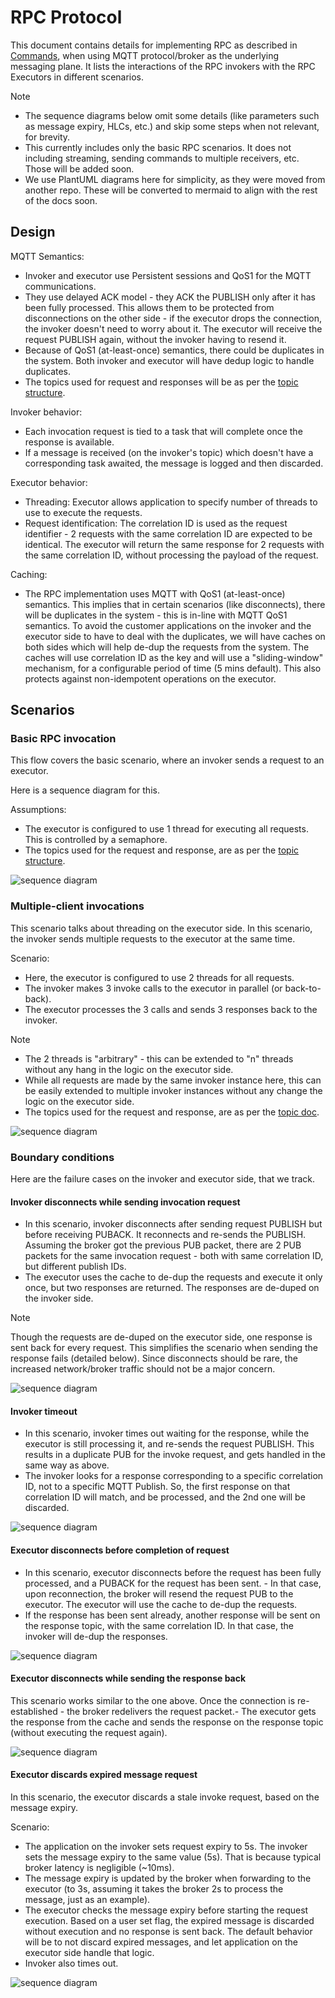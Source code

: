 # RPC Protocol

This document contains details for implementing RPC as described in [Commands](commands.md), when using MQTT protocol/broker as the underlying messaging plane. It lists the interactions of the RPC invokers with the RPC Executors in different scenarios.

> [!NOTE] 
> * The sequence diagrams below omit some details (like parameters such as message expiry, HLCs, etc.) and skip some steps when not relevant, for brevity. 
> * This currently includes only the basic RPC scenarios. It does not including streaming, sending commands to multiple receivers, etc. Those will be added soon.
> * We use PlantUML diagrams here for simplicity, as they were moved from another repo. These will be converted to mermaid to align with the rest of the docs soon. 

## Design

MQTT Semantics:

* Invoker and executor use Persistent sessions and QoS1 for the MQTT communications. 
* They use delayed ACK model - they ACK the PUBLISH only after it has been fully processed. This allows them to be protected from disconnections on the other side - if the executor drops the connection, the invoker doesn't need to worry about it. The executor will receive the request PUBLISH again, without the invoker having to resend it. 
* Because of QoS1 (at-least-once) semantics, there could be duplicates in the system. Both invoker and executor will have dedup logic to handle duplicates. 
* The topics used for request and responses will be as per the [topic structure](topic-structure.md).

Invoker behavior:

* Each invocation request is tied to a task that will complete once the response is available.
* If a message is received (on the invoker's topic) which doesn't have a corresponding task awaited, the message is logged and then discarded.
  
Executor behavior:

* Threading: Executor allows application to specify number of threads to use to execute the requests.
* Request identification: The correlation ID is used as the request identifier - 2 requests with the same correlation ID are expected to be identical. The executor will return the same response for 2 requests with the same correlation ID, without processing the payload of the request. 
 
Caching:
* The RPC implementation uses MQTT with QoS1 (at-least-once) semantics. This implies that in certain scenarios (like disconnects), there will be duplicates in the system - this is in-line with MQTT QoS1 semantics. To avoid the customer applications on the invoker and the executor side to have to deal with the duplicates, we will have caches on both sides which will help de-dup the requests from the system. The caches will use correlation ID as the key and will use a "sliding-window" mechanism, for a configurable period of time (5 mins default). This also protects against non-idempotent operations on the executor. 

## Scenarios

### Basic RPC invocation

This flow covers the basic scenario, where an invoker sends a request to an executor. 

Here is a sequence diagram for this. 

Assumptions: 
* The executor is configured to use 1 thread for executing all requests. This is controlled by a semaphore. 
* The topics used for the request and response, are as per the [topic structure](topic-structure.md).

![sequence diagram](resources/rpc_basic.svg)

### Multiple-client invocations

This scenario talks about threading on the executor side. In this scenario, the invoker sends multiple requests to the executor at the same time. 

Scenario:
* Here, the executor is configured to use 2 threads for all requests.
* The invoker makes 3 invoke calls to the executor in parallel (or back-to-back). 
* The executor processes the 3 calls and sends 3 responses back to the invoker.

> [!NOTE] 
> * The 2 threads is "arbitrary" - this can be extended to "n" threads without any hang in the logic on the executor side. 
> * While all requests are made by the same invoker instance here, this can be easily extended to multiple invoker instances without any change the logic on the executor side. 
> * The topics used for the request and response, are as per the [topic doc](topic-structure.md).

![sequence diagram](resources/rpc_multiexecutions.svg)

### Boundary conditions

Here are the failure cases on the invoker and executor side, that we track. 

#### Invoker disconnects while sending invocation request

* In this scenario, invoker disconnects after sending request PUBLISH but before receiving PUBACK. It reconnects and re-sends the PUBLISH. Assuming the broker got the previous PUB packet, there are 2 PUB packets for the same invocation request - both with same correlation ID, but different publish IDs. 
* The executor uses the cache to de-dup the requests and execute it only once, but two responses are returned. The responses are de-duped on the invoker side. 

> [!NOTE]
> Though the requests are de-duped on the executor side, one response is sent back for every request. This simplifies the scenario when sending the response fails (detailed below). Since disconnects should be rare, the increased network/broker traffic should not be a major concern. 

![sequence diagram](resources/rpc_invoker_disconnect.svg)

#### Invoker timeout

* In this scenario, invoker times out waiting for the response, while the executor is still processing it, and re-sends the request PUBLISH. This results in a duplicate PUB for the invoke request, and gets handled in the same way as above. 
* The invoker looks for a response corresponding to a specific correlation ID, not to a specific MQTT Publish. So, the first response on that correlation ID will match, and be processed, and the 2nd one will be discarded. 

![sequence diagram](resources/rpc_invoker_timeout.svg)

#### Executor disconnects before completion of request

* In this scenario, executor disconnects before the request has been fully processed, and a PUBACK for the request has been sent. - In that case, upon reconnection, the broker will resend the request PUB to the executor. The executor will use the cache to de-dup the requests.
* If the response has been sent already, another response will be sent on the response topic, with the same correlation ID. In that case, the invoker will de-dup the responses. 

![sequence diagram](resources/rpc_executor_disconnect_before_processing.svg)

#### Executor disconnects while sending the response back

This scenario works similar to the one above. Once the connection is re-established - the broker redelivers the request packet.- The executor gets the response from the cache and sends the response on the response topic (without executing the request again).

![sequence diagram](resources/rpc_executor_disconnect_after_processing.svg)

#### Executor discards expired message request

In this scenario, the executor discards a stale invoke request, based on the message expiry. 

Scenario:
* The application on the invoker sets request expiry to 5s. The invoker sets the message expiry to the same value (5s). That is because typical broker latency is negligible (~10ms).
* The message expiry is updated by the broker when forwarding to the executor (to 3s, assuming it takes the broker 2s to process the message, just as an example). 
* The executor checks the message expiry before starting the request execution. Based on a user set flag, the expired message is discarded without execution and no response is sent back. The default behavior will be to not discard expired messages, and let application on the executor side handle that logic. 
* Invoker also times out.

![sequence diagram](resources/rpc_executor_timeout.svg)
